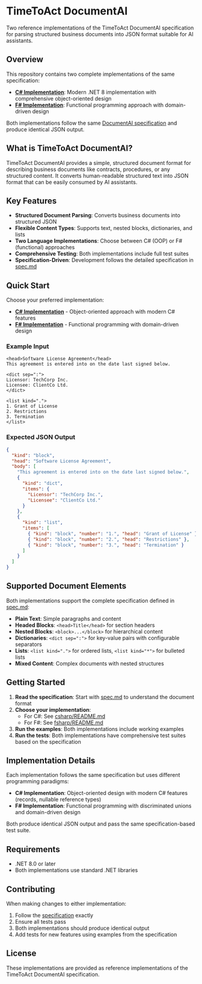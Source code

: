 # TimeToAct DocumentAI

Two reference implementations of the TimeToAct DocumentAI specification for parsing structured business documents into JSON format suitable for AI assistants.

## Overview

This repository contains two complete implementations of the same specification:

- **[C# Implementation](csharp/)**: Modern .NET 8 implementation with comprehensive object-oriented design
- **[F# Implementation](fsharp/)**: Functional programming approach with domain-driven design

Both implementations follow the same [DocumentAI specification](spec.md) and produce identical JSON output.

## What is TimeToAct DocumentAI?

TimeToAct DocumentAI provides a simple, structured document format for describing business documents like contracts, procedures, or any structured content. It converts human-readable structured text into JSON format that can be easily consumed by AI assistants.

## Key Features

- **Structured Document Parsing**: Converts business documents into structured JSON
- **Flexible Content Types**: Supports text, nested blocks, dictionaries, and lists  
- **Two Language Implementations**: Choose between C# (OOP) or F# (functional) approaches
- **Comprehensive Testing**: Both implementations include full test suites
- **Specification-Driven**: Development follows the detailed specification in [spec.md](spec.md)

## Quick Start

Choose your preferred implementation:

- **[C# Implementation](csharp/)** - Object-oriented approach with modern C# features
- **[F# Implementation](fsharp/)** - Functional programming with domain-driven design

### Example Input

```
<head>Software License Agreement</head>
This agreement is entered into on the date last signed below.

<dict sep=":">
Licensor: TechCorp Inc.
Licensee: ClientCo Ltd.
</dict>

<list kind=".">
1. Grant of License
2. Restrictions
3. Termination
</list>
```

### Expected JSON Output

```json
{
  "kind": "block",
  "head": "Software License Agreement",
  "body": [
    "This agreement is entered into on the date last signed below.",
    {
      "kind": "dict",
      "items": {
        "Licensor": "TechCorp Inc.",
        "Licensee": "ClientCo Ltd."
      }
    },
    {
      "kind": "list",
      "items": [
        { "kind": "block", "number": "1.", "head": "Grant of License" },
        { "kind": "block", "number": "2.", "head": "Restrictions" },
        { "kind": "block", "number": "3.", "head": "Termination" }
      ]
    }
  ]
}
```

## Supported Document Elements

Both implementations support the complete specification defined in [spec.md](spec.md):

- **Plain Text**: Simple paragraphs and content
- **Headed Blocks**: `<head>Title</head>` for section headers
- **Nested Blocks**: `<block>...</block>` for hierarchical content
- **Dictionaries**: `<dict sep=":">` for key-value pairs with configurable separators
- **Lists**: `<list kind=".">` for ordered lists, `<list kind="*">` for bulleted lists
- **Mixed Content**: Complex documents with nested structures

## Getting Started

1. **Read the specification**: Start with [spec.md](spec.md) to understand the document format
2. **Choose your implementation**: 
   - For C#: See [csharp/README.md](csharp/README.md)
   - For F#: See [fsharp/README.md](fsharp/README.md)
3. **Run the examples**: Both implementations include working examples
4. **Run the tests**: Both implementations have comprehensive test suites based on the specification

## Implementation Details

Each implementation follows the same specification but uses different programming paradigms:

- **C# Implementation**: Object-oriented design with modern C# features (records, nullable reference types)
- **F# Implementation**: Functional programming with discriminated unions and domain-driven design

Both produce identical JSON output and pass the same specification-based test suite.

## Requirements

- .NET 8.0 or later
- Both implementations use standard .NET libraries

## Contributing

When making changes to either implementation:

1. Follow the [specification](spec.md) exactly
2. Ensure all tests pass
3. Both implementations should produce identical output
4. Add tests for new features using examples from the specification

## License

These implementations are provided as reference implementations of the TimeToAct DocumentAI specification.